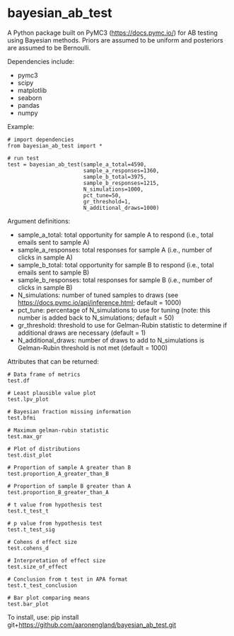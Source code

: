 # bayesian_ab_test

A Python package built on PyMC3 (https://docs.pymc.io/) for AB testing using Bayesian methods. Priors are assumed to be uniform and posteriors are assumed to be Bernoulli.

Dependencies include:
- pymc3
- scipy
- matplotlib
- seaborn
- pandas
- numpy

Example:
```
# import dependencies
from bayesian_ab_test import *

# run test
test = bayesian_ab_test(sample_a_total=4590, 
                        sample_a_responses=1360, 
                        sample_b_total=3975, 
                        sample_b_responses=1215,
                        N_simulations=1000, 
                        pct_tune=50, 
                        gr_threshold=1, 
                        N_additional_draws=1000)
```
Argument definitions:
- sample_a_total: total opportunity for sample A to respond (i.e., total emails sent to sample A)
- sample_a_responses: total responses for sample A (i.e., number of clicks in sample A)
- sample_b_total: total opportunity for sample B to respond (i.e., total emails sent to sample B)
- sample_b_responses: total responses for sample B (i.e., number of clicks in sample B)
- N_simulations: number of tuned samples to draws (see https://docs.pymc.io/api/inference.html; default = 1000)
- pct_tune: percentage of N_simulations to use for tuning (note: this number is added back to N_simulations; default = 50)
- gr_threshold: threshold to use for Gelman-Rubin statistic to determine if additional draws are necessary (default = 1)
- N_additional_draws: number of draws to add to N_simulations is Gelman-Rubin threshold is not met (default = 1000)

Attributes that can be returned:
```
# Data frame of metrics
test.df

# Least plausible value plot
test.lpv_plot

# Bayesian fraction missing information
test.bfmi

# Maximum gelman-rubin statistic
test.max_gr

# Plot of distributions
test.dist_plot

# Proportion of sample A greater than B
test.proportion_A_greater_than_B

# Proportion of sample B greater than A
test.proportion_B_greater_than_A

# t value from hypothesis test
test.t_test_t

# p value from hypothesis test
test.t_test_sig

# Cohens d effect size
test.cohens_d

# Interpretation of effect size
test.size_of_effect

# Conclusion from t test in APA format
test.t_test_conclusion

# Bar plot comparing means
test.bar_plot
```
To install, use: pip install git+https://github.com/aaronengland/bayesian_ab_test.git
